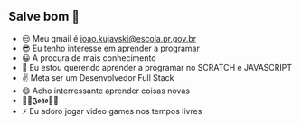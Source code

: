##  Salve bom 🤘
- 😒 Meu gmail é joao.kujavski@escola.pr.gov.br
- 😎 Eu tenho interesse em aprender a programar
- 😀 A procura de mais conhecimento 
- 🤔 Eu estou querendo aprender a programar no SCRATCH e JAVASCRIPT 
- ✌️ Meta ser um Desenvolvedor Full Stack
- 😄 Acho interressante aprender coisas novas
- 🐐🎀𝕵𝖔𝖆̃𝖔🎀🐐
- ⚡ Eu adoro jogar video games nos tempos livres
